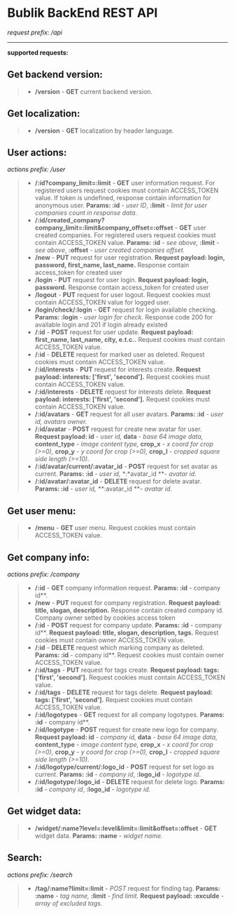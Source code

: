 Bublik BackEnd REST API
=====================

*request prefix: /api*

---------

**supported requests:**

Get backend version:
---------
> - **/version** - **GET** current backend version.

Get localization:
---------
> - **/version** - **GET** localization by header language.

User actions:
---------
*actions prefix: /user*

> - **/:id?company_limit=:limit** - **GET** user information request. For registered users request cookies must contain ACCESS_TOKEN value. If token is undefined, response contain information for anonymous user. **Params: :id** - *user ID*, **:limit** - *limit for user companies count in response data.*
> - **/:id/created_company?company_limit=:limit&company_offset=:offset** - **GET** user created companies. For registered users request cookies must contain ACCESS_TOKEN value. **Params: :id** - *see above,* **:limit** - *see above*, **:offset** - *user created companies offset.*
> - **/new** - **PUT** request for user registration. **Request payload: login, password, first_name, last_name.** Response contain access_token for created user
> - **/login** - **PUT** request for user login. **Request payload: login, password.** Response contain access_token for created user
> - **/logout** - **PUT** request for user logout.  Request cookies must contain ACCESS_TOKEN value for logged user.
> - **/login/check/:login** - **GET** request for login available checking. **Params: :login** - *user login for check.* Response code 200 for available login and 201 if login already existed
> - **/:id** - **POST** request for user update. **Request payload: first_name, last_name, city, e.t.c..** Request cookies must contain ACCESS_TOKEN value.
> - **/:id** - **DELETE** request for marked user as deleted. Request cookies must contain ACCESS_TOKEN value.
> - **/:id/interests** - **PUT** request for interests create. **Request payload: interests: ['first', 'second'].** Request cookies must contain ACCESS_TOKEN value.
> - **/:id/interests** - **DELETE** request for interests delete. **Request payload: interests: ['first', 'second'].** Request cookies must contain ACCESS_TOKEN value.
> - **/:id/avatars** - **GET** request for all user avatars. **Params: :id** - *user id, avatars owner.*
> - **/:id/avatar** - **POST** request for create new avatar for user. **Request payload: id** - *user id,* **data** - *base 64 image data,* **content_type** - *image content type,* **crop_x** - *x coord for crop (>=0),* **crop_y** - *y coord for crop (>=0),* **crop_l** - *cropped square side length (>=10)*.
> - **/:id/avatar/current/:avatar_id** - **POST** request for set avatar as current. **Params: :id** - *user id,* *:*avatar_id **- *avatar id*.
> - **/:id/avatar/:avatar_id** - **DELETE** request for delete avatar. **Params: :id** - *user id,* **:avatar_id **- *avatar id*.

Get user menu:
---------
> - **/menu** - **GET** user menu. Request cookies must contain ACCESS_TOKEN value.

Get company info:
---------
*actions prefix: /company*

> - **/:id** - **GET** company information request. **Params: :id** - company id**.
> - **/new** - **PUT** request for company registration. **Request payload: title, slogan, description.** Response contain created company id. Company owner setted by cookies access token
> - **/:id** - **POST** request for company update. **Params: :id** - company id**. **Request payload: title, slogan, description, tags.** Request cookies must contain owner ACCESS_TOKEN value.
> - **/:id** - **DELETE** request which marking company as deleted. **Params: :id** - company id**. Request cookies must contain owner ACCESS_TOKEN value.
> - **/:id/tags** - **PUT** request for tags create. **Request payload: tags: ['first', 'second'].** Request cookies must contain ACCESS_TOKEN value.
> - **/:id/tags** - **DELETE** request for tags delete. **Request payload: tags: ['first', 'second'].** Request cookies must contain ACCESS_TOKEN value.
> - **/:id/logotypes** - **GET** request for all company logotypes. **Params: :id** - company id**.
> - **/:id/logotype** - **POST** request for create new logo for company. **Request payload: id** - *company id,* **data** - *base 64 image data,* **content_type** - *image content type,* **crop_x** - *x coord for crop (>=0),* **crop_y** - *y coord for crop (>=0),* **crop_l** - *cropped square side length (>=10)*.
> - **/:id/logotype/current/:logo_id** - **POST** request for set logo as current. **Params: :id** - *company id*, **:logo_id** - *logotype id*.
> - **/:id/logotype/:logo_id** - **DELETE** request for delete logo. **Params: :id** - *company id*, **:logo_id** - *logotype id*.

Get widget data:
---------
> - **/widget/:name?level=:level&limit=:limit&offset=:offset** - **GET** widget data. **Params: :name** - *widget name.*

Search:
---------
*actions prefix: /search*

> - **/tag/:name?limit=:limit** - *POST* request for finding tag. **Params: :name** - *tag name,* **:limit** - *find limit.* **Request payload: :exculde** - *array of excluded tags*.